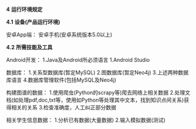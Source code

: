 

**4**    **运行环境规定**

**4.1**    **设备(产品运行环境)**

安卓App端：
	安卓手机(安卓系统版本5.0以上)

**4.2**    **所需技能及工具**

Android开发：
	1.Java及Android所必须语言
	1.Android Studio

数据库：
	1.关系型数据库(暂定MySQL)
	2.图数据库(暂定Neo4j)
	3.上述两种数据库语言
	4.数据库管理软件(包括MySQL及Neo4j)

构建图谱的数据：
	1.使用爬虫(Python的scrapy等)爬去网络上相关数据
	2.处理文档(如处理pdf,doc,txt等，使用如Python等处理其中文本，找到知识点间关系)获得相关的关系
	3.检查准确度，人工纠正部分数据

相关学生信息数据：
	1.分析已有数据(大量数据)
	2.输入模拟数据(测试)
